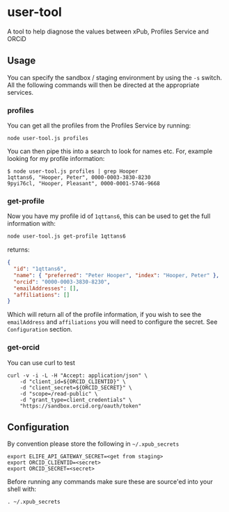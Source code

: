 # user-tool

A tool to help diagnose the values between xPub, Profiles Service and ORCiD

## Usage

You can specify the sandbox / staging environment by using the `-s` switch. All the following commands will then be directed at the appropriate services.

### profiles

You can get all the profiles from the Profiles Service by running:

```
node user-tool.js profiles
```

You can then pipe this into a search to look for names etc.
For, example looking for my profile information:

```
$ node user-tool.js profiles | grep Hooper
1qttans6, "Hooper, Peter", 0000-0003-3830-8230
9pyi76cl, "Hooper, Pleasant", 0000-0001-5746-9668
```

### get-profile

Now you have my profile id of `1qttans6`, this can be used to get the full information with:

```bash
node user-tool.js get-profile 1qttans6
```

returns:

```json
{
  "id": "1qttans6",
  "name": { "preferred": "Peter Hooper", "index": "Hooper, Peter" },
  "orcid": "0000-0003-3830-8230",
  "emailAddresses": [],
  "affiliations": []
}
```

Which will return all of the profile information, if you wish to see the `emailAddress` and `affiliations` you will need to configure the secret. See `Configuration` section.

### get-orcid

You can use curl to test

```
curl -v -i -L -H "Accept: application/json" \
    -d "client_id=${ORCID_CLIENTID}" \
    -d "client_secret=${ORCID_SECRET}" \
    -d "scope=/read-public" \
    -d "grant_type=client_credentials" \
    "https://sandbox.orcid.org/oauth/token"
```

## Configuration

By convention please store the following in `~/.xpub_secrets`

```
export ELIFE_API_GATEWAY_SECRET=<get from staging>
export ORCID_CLIENTID=<secret>
export ORCID_SECRET=<secret>
```

Before running any commands make sure these are source'ed into your shell with:

```
. ~/.xpub_secrets
```
